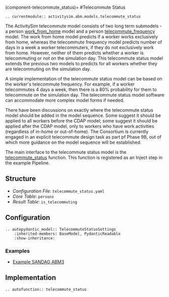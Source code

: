 (component-telecommute_status)=
#Telecommute Status

```{eval-rst}
.. currentmodule:: activitysim.abm.models.telecommute_status
```

The ActivitySim telecommute model consists of two long term submodels - 
a person [work_from_home](work_from_home) model and 
a person [telecommute_frequency](telecommute_frequency) model. 
The work from home model predicts if a worker works exclusively from home, 
whereas the telecommute frequency model predicts number of days in a week a worker telecommuters, if they do not exclusively work from home. 
However, neither of them predicts whether a worker is telecommuting or not on the simulation day. 
This telecommute status model extends the previous two models to predicts for all workers whether they
are telecommuting on the simulation day.

A simple implementation of the telecommute status model can be based on the worker's telecommute frequency.
For example, if a worker telecommutes 4 days a week, then there is a 80% probability for them to telecommute on the simulation day. 
The telecommute status model software can accommodate more complex model forms if needed.

There have been discussions on exactly where the telecommute status model should be added
in the model sequence. Some suggest it should be applied to all workers before the CDAP model; some suggest 
it should be applied after the CDAP model, only to workers who have work activities (regardless of in-home or
out-of-home). The Consortium is currently engaged in an explicit telecommute design task as part pf Phase 9B,
out of which more guidance on the model sequence will be established.

The main interface to the telecommute status model is the
[telecommute_status](activitysim.abm.models.telecommute_status) function.  This
function is registered as an Inject step in the example Pipeline.

## Structure

- *Configuration File*: `telecommute_status.yaml`
- *Core Table*: `persons`
- *Result Table*: `is_telecommuting`


## Configuration

```{eval-rst}
.. autopydantic_model:: TelecommuteStatusSettings
    :inherited-members: BaseModel, PydanticReadable
    :show-inheritance:
```

### Examples

- [Example SANDAG ABM3](https://github.com/ActivitySim/sandag-abm3-example/tree/main/configs/resident/telecommute_status.yaml)


## Implementation

```{eval-rst}
.. autofunction:: telecommute_status
```
